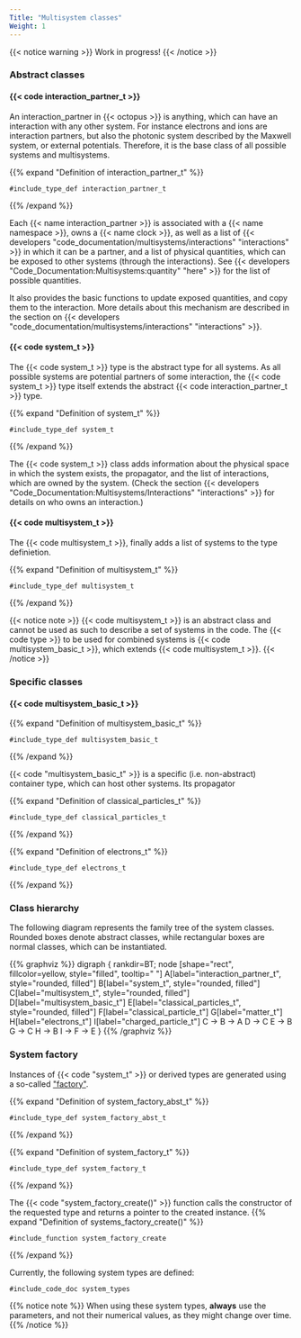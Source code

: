 ```yaml
---
Title: "Multisystem classes"
Weight: 1
---
```


{{< notice warning >}}
Work in progress!
{{< /notice >}}

### Abstract classes


#### {{< code interaction_partner_t >}}

An interaction_partner in {{< octopus >}} is anything, which can have an interaction with any other system.
For instance electrons and ions are interaction partners, but also the photonic system described by the Maxwell system, or external potentials.
Therefore, it is the base class of all possible systems and multisystems.

{{% expand "Definition of interaction_partner_t" %}}
```Fortran
#include_type_def interaction_partner_t
```
{{% /expand %}}

Each {{< name interaction_partner >}} is associated with a {{< name namespace >}}, owns a {{< name clock >}}, as well as a list of {{< developers "code_documentation/multisystems/interactions" "interactions" >}} in which it can be a partner, and a list of physical quantities, which can be exposed to other systems (through the interactions). See {{< developers "Code_Documentation:Multisystems:quantity" "here" >}} for the list of possible quantities.

It also provides the basic functions to update exposed quantities, and copy them to the interaction. More details about this mechanism are described in the section on 
{{< developers "code_documentation/multisystems/interactions" "interactions" >}}.

#### {{< code system_t >}}

The {{< code system_t >}} type is the abstract type for all systems. 
As all possible systems are potential partners of some interaction, the {{< code system_t >}} type itself extends the abstract {{< code interaction_partner_t >}} type.

{{% expand "Definition of system_t" %}}
```Fortran
#include_type_def system_t
```
{{% /expand %}}

The {{< code system_t >}} class adds information about the physical space in which the system exists, the propagator, and the list of interactions, which are owned by the system. (Check the section {{< developers "Code_Documentation:Multisystems/Interactions" "interactions" >}} for details on who owns an interaction.)


#### {{< code multisystem_t >}}

The {{< code multisystem_t >}}, finally adds a list of systems to the type definietion.

{{% expand "Definition of multisystem_t" %}}
```Fortran
#include_type_def multisystem_t
```
{{% /expand %}}

{{< notice note >}}
{{< code multisystem_t >}} is an abstract class and cannot be used as such to describe a set of systems in the code.
The {{< code type >}} to be used for combined systems is {{< code multisystem_basic_t >}}, which extends {{< code multisystem_t >}}.
{{< /notice >}}




### Specific classes

#### {{< code multisystem_basic_t >}}

{{% expand "Definition of multisystem_basic_t" %}}
```Fortran
#include_type_def multisystem_basic_t
```
{{% /expand %}}

{{< code "multisystem_basic_t" >}} is a specific (i.e. non-abstract) container type, which can host other systems. Its propagator

{{% expand "Definition of classical_particles_t" %}}
```Fortran
#include_type_def classical_particles_t
```
{{% /expand %}}

{{% expand "Definition of electrons_t" %}}
```Fortran
#include_type_def electrons_t
```
{{% /expand %}}


### Class hierarchy

The following diagram represents the family tree of the system classes. Rounded boxes denote abstract classes, while rectangular boxes are normal classes, which can be instantiated.

<!--
{{< mermaid >}}
graph BT
A([interaction_partner_t]) 
B([system_t])
C([multisystem_t]) 
D[multisystem_basic_t]
E([classical_particles_t])
F[classical partcitle_t]
G[matter_t]
H[electrons_t]
I[charged_particle_t]
C ==> B ==> A
D ==> C
E ==> B
G ==> C
H ==> B
F ==> E
I ==> F
{{< /mermaid >}}
-->

{{% graphviz %}}
digraph  {
rankdir=BT;
node [shape="rect", fillcolor=yellow, style="filled", tooltip=" "]
A[label="interaction_partner_t", style="rounded, filled"]
B[label="system_t", style="rounded, filled"]
C[label="multisystem_t", style="rounded, filled"]
D[label="multisystem_basic_t"]
E[label="classical_particles_t", style="rounded, filled"]
F[label="classical_particle_t"]
G[label="matter_t"]
H[label="electrons_t"]
I[label="charged_particle_t"]
C -> B -> A
D -> C 
E -> B
G -> C
H -> B
I -> F -> E
}
{{% /graphviz %}}


<!--
{{< mermaid >}}
 classDiagram
    class interaction_partner_t
    class system_t
    class multisystem_t
    class multisystem_basic_t
    class classical_particles_t

    class interaction_t
    class interaction_with_partner_t

    interaction_partner_t <|-- system_t
    system_t <|-- multisystem_t
    multisystem_t <|-- multisystem_basic_t
    multisystem_t <|-- classical_particles_t

    interaction_t <|-- interaction_with_partner_t
{{< /mermaid >}}
-->

### System factory

Instances of {{< code "system_t" >}} or derived types are generated using a so-called ["factory"](https://en.wikipedia.org/wiki/Factory_method_pattern).  

{{% expand "Definition of system_factory_abst_t" %}}
```Fortran
#include_type_def system_factory_abst_t
```
{{% /expand %}}

{{% expand "Definition of system_factory_t" %}}
```Fortran
#include_type_def system_factory_t
```
{{% /expand %}}

The {{< code "system_factory_create()" >}} function calls the constructor of the requested type and returns a pointer to the created instance.
{{% expand "Definition of systems_factory_create()" %}}
```Fortran
#include_function system_factory_create
```
{{% /expand %}}

Currently, the following system types are defined:
```Fortran
#include_code_doc system_types
```
{{% notice note %}}
When using these system types, **always** use the parameters, and not their numerical values, as they might change over time.
{{% /notice %}}
